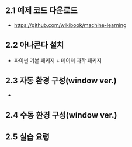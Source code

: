 ## 2.1 예제 코드 다운로드
* https://github.com/wikibook/machine-learning

## 2.2 아나콘다 설치
* 파이썬 기본 패키지 + 데이터 과학 패키지

## 2.3 자동 환경 구성(window ver.)
* 

## 2.4 수동 환경 구성(window ver.)

## 2.5 실습 요령